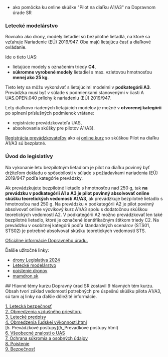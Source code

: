 - ako pomôcka ku online skúške "Pilot na diaľku A1/A3" na Dopravnom úrade SR 

### Letecké modelárstvo  
Rovnako ako drony, modely lietadiel sú bezpilotné lietadlá, na ktoré sa vzťahuje Nariadenie (EÚ) 2019/947. Oba majú lietajúcu časť a diaľkové ovládanie.  

Ide o tieto UAS:  
- lietajúce modely s označením triedy **C4**,  
- **súkromne vyrobené modely** lietadiel s max. vzletovou hmotnosťou **menej ako 25 kg**.
  
Tieto lety sa môžu vykonávať s lietajúcimi modelmi v **podkategórii A3**. Prevádzka musí byť v súlade s podmienkami stanovenými v časti A UAS.OPEN.040 prílohy k nariadeniu (EÚ) 2019/947.  

Lety diaľkovo riadených lietajúcich modelov je možné v **otvorenej kategórii** po splnení príslušných podmienok vrátane:  
- registrácie prevádzkovateľa UAS,  
- absolvovania skúšky pre pilotov A1/A3).

[Registrácia prevádzkovateľov](http://letectvo.nsat.sk/bezpilotne-letectvo/registracia-prevadzkovatelov-uas/) ako aj [online kurz](http://letectvo.nsat.sk/bezpilotne-letectvo/skusky-pilotov-na-dialku/) so skúškou Pilot na diaľku A1/A3 sú bezplatné.  

### Úvod do legislatívy  
Na vykonanie letu bezpilotným lietadlom je pilot na diaľku povinný byť držiteľom dokladu o spôsobilosti v súlade s požiadavkami nariadenia (EÚ) 2019/947 podľa kategórie prevádzky. 

Ak prevádzkujete bezpilotné lietadlo s hmotnosťou nad 250 g, tak **na prevádzku v podkategórii A1 a A3 je pilot povinný absolvovať online skúšku teoretických vedomostí A1/A3**, ak prevádzkuje bezpilotné lietadlo s hmotnosťou nad 250 g. Na prevádzku v podkategórii A2 je pilot povinný absolvovať online výcvikový kurz A1/A3 spolu s dodatočnou skúškou teoretických vedomostí A2. V podkategórii A2 možno prevádzkovať len také bezpilotné lietadlo, ktoré je označené identifikačným štítkom triedy C2. Na prevádzku v osobitnej kategórii podľa štandardných scenárov (STS01, STS02) je potrebné absolvovať skúšku teoretických vedomostí STS.  

[Oficiálne informácie Dopravného úradu.](http://letectvo.nsat.sk/bezpilotne-letectvo/)  

Ďalšie užitočné linky:
- [drony Legislatíva 2024](https://www.xtreme.sk/clanok/14/drony-legislativa-2024/)
- [Letecké modelárstvo](http://letectvo.nsat.sk/bezpilotne-letectvo/letecke-modelarstvo/)
- [poistenie dronov](https://www.dronerepublic.sk/poistenie-dronov/)  
- [mamdron.sk](https://mamdron.sk/piloti-dronov/)  


﻿## Hlavné témy kurzu
Dopravný úrad SR zostavil 9 hlavných tém kurzu. Obsah tvorí základ vedomostí potrebných pre úspešnú skúšku pilota A1/A3, sú tam aj linky na ďalšie dôležité informácie.  

[1. Letecká bezpečnosť](1_Letecka_bezpecnost.html)  
[2. Obmedzenia vzdušného priesitoru](2_Obmedzenia_vzd_priestoru.html)  
[3. Letecké predpisy](3_Letecke_predpisy.html)  
[4. Obmedzenia ľudskej výkonnosti.html](4_Obmedzenia_ludskej_vykonnosti.html)  
[5. Prevádzkové postupy](5_Prevadkove postupy.html)  
[6. Všeobecné znalosti o UAS](6_Vseobecne_znalosti_o_UAS.html)  
[7. Ochrana súkromia a osobných údajov](7_Ochrana_sukromia_a_osobnych_udajov.html)  
[8. Poistenie](8_Poistenie.html)  
[9. Bezpečnosť](9_Bezpečnost.html)  

